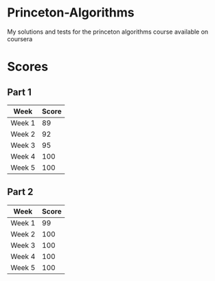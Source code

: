 # Princeton-Algorithms
My solutions and tests for the princeton algorithms course available on coursera

# Scores
## Part 1
| Week | Score|
| ----------- | ----------- |
| Week 1 | 89 |
| Week 2 | 92 |
| Week 3 | 95 |
| Week 4 | 100 |
| Week 5 | 100 |


## Part 2
| Week | Score|
| ----------- | ----------- |
| Week 1 | 99 |
| Week 2 | 100 |
| Week 3 | 100 |
| Week 4 | 100 |
| Week 5 | 100 |

